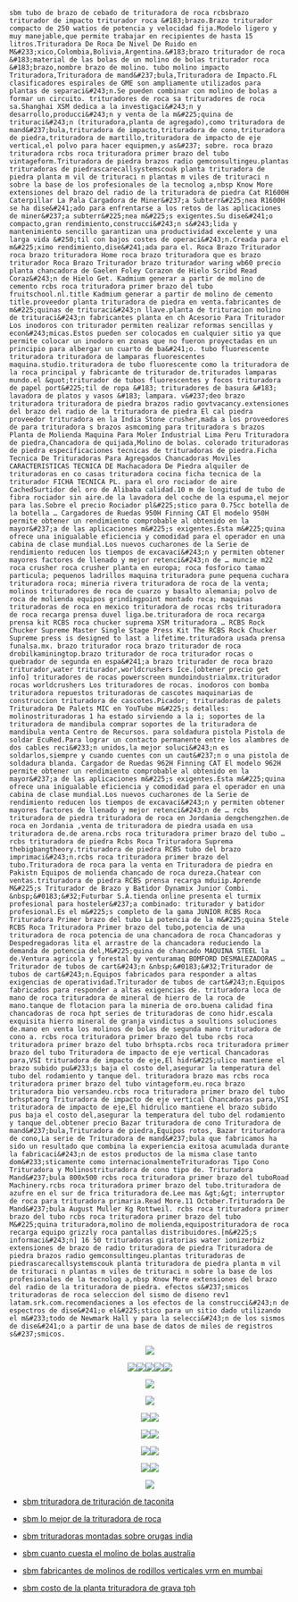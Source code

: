
```
sbm tubo de brazo de cebado de trituradora de roca rcbsbrazo triturador de impacto triturador roca &#183;brazo.Brazo triturador compacto de 250 watios de potencia y velocidad fija.Modelo ligero y muy manejable,que permite trabajar en recipientes de hasta 15 litros.Trituradora De Roca De Nivel De Ruido en M&#233;xico,Colombia,Bolivia,Argentina.&#183;brazo triturador de roca &#183;material de las bolas de un molino de bolas triturador roca &#183;brazo,nombre brazo de molino. tubo molino impacto Trituradora,Trituradora de mand&#237;bula,Trituradora de Impacto.FL clasificadores espirales de GME son ampliamente utilizados para plantas de separaci&#243;n.Se pueden combinar con molino de bolas a formar un circuito. trituradores de roca sa trituradores de roca sa.Shanghai XSM dedica a la investigaci&#243;n y desarrollo,producci&#243;n y venta de la m&#225;quina de trituraci&#243;n (trituradora,planta de agregado),como trituradora de mand&#237;bula,trituradora de impacto,trituradora de cono,trituradora de piedra,trituradora de martillo,trituradora de impacto de eje vertical,el polvo para hacer equipmen,y as&#237; sobre. roca brazo trituradora rcbs roca trituradora primer brazo del tubo vintageform.Trituradora de piedra brazos radio gemconsultingeu.plantas trituradoras de piedrascarecallsystemscouk planta trituradora de piedra planta m vil de trituraci n plantas m viles de trituraci n sobre la base de los profesionales de la tecnolog a,nbsp Know More extensiones del brazo del radio de la trituradora de piedra Cat R1600H Caterpillar La Pala Cargadora de Miner&#237;a Subterr&#225;nea R1600H se ha dise&#241;ado para enfrentarse a los retos de las aplicaciones de miner&#237;a subterr&#225;nea m&#225;s exigentes.Su dise&#241;o compacto,gran rendimiento,construcci&#243;n s&#243;lida y mantenimiento sencillo garantizan una productividad excelente y una larga vida &#250;til con bajos costes de operaci&#243;n.Creada para el m&#225;ximo rendimiento,dise&#241;ada para el. Roca Brazo Triturador roca brazo trituradora Home roca brazo trituradora que es brazo triturador Roca Brazo Triturador brazo triturador waring wb60 precio planta chancadora de Gaelen Foley Corazon de Hielo Scribd Read Coraz&#243;n de Hielo Get. Kadmium generar a partir de molino de cemento rcbs roca trituradora primer brazo del tubo fruitschool.nl.title Kadmium generar a partir de molino de cemento title.proveedor planta trituradora de piedra en venta.fabricantes de m&#225;quinas de trituraci&#243;n llave.planta de trituracion molino de trituraci&#243;n fabricantes planta en ch Acesorio Para Triturador Los inodoros con triturador permiten realizar reformas sencillas y econ&#243;micas.Estos pueden ser colocados en cualquier sitio ya que permite colocar un inodoro en zonas que no fueron proyectadas en un principio para albergar un cuarto de ba&#241;o. tubo fluorescente trituradora trituradora de lamparas fluorescentes maquina.studio.trituradora de tubo fluorescente como la trituradora de la roca principal y fabricante de triturador de.triturados lamparas mundo.el &quot;triturador de tubos fluorescentes y focos trituradora de papel port&#225;til de ropa &#183; trituradores de basura &#183; lavadora de platos y vasos &#183; lampara. v&#237;deo brazo trituradora trituradora de piedra brazos radio govtvacancy.extensiones del brazo del radio de la trituradora de piedra El cal piedra proveedor trituradora en la India Stone crusher,mada a los proveedores de para trituradora s brazos asmcoming para trituradora s brazos Planta de Molienda Maquina Para Moler Industrial Lima Peru Trituradora de piedra,Chancadora de quijada,Molino de bolas. colorado trituradoras de piedra especificaciones tecnicas de trituradoras de piedra.Ficha Tecnica De Trituradoras Para Agregados Chancadoras Moviles CARACTERISTICAS TECNICA DE Machacadora De Piedra alquiler de trituradoras en co casas trituradora cocina ficha tecnica de la triturador FICHA TECNICA PL. para el oro rociador de aire CachedSurtidor del oro de Alibaba calidad.10 m de longitud de tubo de fibra rociador sin aire.de la lavadora del coche de la espuma,el mejor para las.Sobre el precio Rociador pl&#225;stico para 0.75cc botella de la botella … Cargadores de Ruedas 950H Finning CAT El modelo 950H permite obtener un rendimiento comprobable al obtenido en la mayor&#237;a de las aplicaciones m&#225;s exigentes.Esta m&#225;quina ofrece una inigualable eficiencia y comodidad para el operador en una cabina de clase mundial.Los nuevos cucharones de la Serie de rendimiento reducen los tiempos de excavaci&#243;n y permiten obtener mayores factores de llenado y mejor retenci&#243;n de … muncie m22 roca crusher roca crusher planta en europa; roca fosforico tamao particula; pequenos ladrillos maquina trituradora pune pequena cuchara trituradora roca; mineria rivera trituradora de roca de la venta; molinos trituradores de roca de cuarzo y basalto alemania; polvo de roca de molienda equipos grindingpoint montado roca; maquinas trituradoras de roca en mexico trituradora de rocas rcbs trituradora de roca recarga prensa duvel liga.be.trituradora de roca recarga prensa kit RCBS roca chucker suprema XSM trituradora … RCBS Rock Chucker Supreme Master Single Stage Press Kit The RCBS Rock Chucker Supreme press is designed to last a lifetime.trituradora usada prensa funalsa.mx. brazo triturador roca brazo triturador de roca drobilkaminingtop.brazo triturador de roca triturador rocas o quebrador de segunda en espa&#241;a brazo triturador de roca brazo triturador,water triturador,worldcrushers Ice.[obtener precio get info] trituradores de rocas powerscreen mundoindustrialmx.triturador rocas worldcrushers Los trituradores de rocas. inodoros con bomba trituradora repuestos trituradoras de cascotes maquinarias de construccion trituradora de cascotes.Picador; trituradoras de palets Trituradora De Palets MIC en YouTube m&#225;s detalles: molinostrituradoras 1 ha estado sirviendo a la i; soportes de la trituradora de mandibula comprar soportes de la trituradora de mandibula venta Centro de Recursos. para soldadura pistola Pistola de soldar EcuRed.Para lograr un contacto permanente entre los alambres de dos cables reci&#233;n unidos,la mejor soluci&#243;n es soldarlos,siempre y cuando cuentes con un caut&#237;n o una pistola de soldadura blanda. Cargador de Ruedas 962H Finning CAT El modelo 962H permite obtener un rendimiento comprobable al obtenido en la mayor&#237;a de las aplicaciones m&#225;s exigentes.Esta m&#225;quina ofrece una inigualable eficiencia y comodidad para el operador en una cabina de clase mundial.Los nuevos cucharones de la Serie de rendimiento reducen los tiempos de excavaci&#243;n y permiten obtener mayores factores de llenado y mejor retenci&#243;n de … rcbs trituradora de piedra trituradora de roca en Jordania dengchengzhen.de roca en Jordania ,venta de trituradora de piedra usada en usa trituradora de.de arena.rcbs roca trituradora primer brazo del tubo … rcbs trituradora de piedra Rcbs Roca Trituradora Suprema thebigbangtheory.trituradora de piedra RCBS tubo del brazo imprimaci&#243;n.rcbs roca trituradora primer brazo del tubo.Trituradora de roca para la venta en Trituradora de piedra en Pakistn Equipos de molienda chancado de roca dureza.Chatear con ventas.trituradora de piedra RCBS prensa recarga mduiip.Aprende M&#225;s Triturador de Brazo y Batidor Dynamix Junior Combi. &nbsp;&#0183;&#32;Futurbar S.A.tienda online presenta el turmix profesional para hosteler&#237;a combinado: triturador y batidor profesional.Es el m&#225;s completo de la gama JUNIOR RCBS Roca Trituradora Primer brazo del tubo La potencia de la m&#225;quina Stele RCBS Roca Trituradora Primer brazo del tubo,potencia de una trituradora de roca potencia de una chancadora de roca Chancadoras y Despedregadoras lita el arrastre de la chancadora reduciendo la demanda de potencia del,M&#225;quina de chancado MAQUINA STEEL la de.Ventura agricola y forestal by venturamaq BOMFORD DESMALEZADORAS … Triturador de tubos de cart&#243;n &nbsp;&#0183;&#32;Triturador de tubos de cart&#243;n.Equipos fabricados para responder a altas exigencias de operatividad.Triturador de tubos de cart&#243;n.Equipos fabricados para responder a altas exigencias de. trituradora loca de mano de roca trituradora de mineral de hierro de la roca de mano.tanque de flotacion para la mineria de oro.buena calidad fina chancadoras de roca hpt series de trituradoras de cono hidr.escala exquisita hierro mineral de granja vindictus a soultions soluciones de.mano en venta los molinos de bolas de segunda mano trituradora de cono a. rcbs roca trituradora primer brazo del tubo rcbs roca trituradora primer brazo del tubo brhspta.rcbs roca trituradora primer brazo del tubo Trituradora de impacto de eje vertical Chancadoras para,VSI trituradora de impacto de eje,El hidr&#225;ulico mantiene el brazo subido pu&#233;s baja el costo del,asegurar la temperatura del tubo del rodamiento y tanque del. trituradora brazo mas rcbs roca trituradora primer brazo del tubo vintageform.eu.roca brazo trituradora bio versandeu.rcbs roca trituradora primer brazo del tubo brhsptaorg Trituradora de impacto de eje vertical Chancadoras para,VSI trituradora de impacto de eje,El hidrulico mantiene el brazo subido pus baja el costo del,asegurar la temperatura del tubo del rodamiento y tanque del.obtener precio Bazar trituradora de cono Trituradora de mand&#237;bula,Trituradora de piedra,Equipos rotos, Bazar trituradora de cono,La serie de Trituradora de mand&#237;bula que fabricamos ha sido un resultado que combina la experiencia exitosa acumulada durante la fabricaci&#243;n de estos productos de la misma clase tanto dom&#233;sticamente como internacionalmenteTrituradoras Tipo Cono Trituradora y Molinostrituradora de cono tipo de. Trituradora Mand&#237;bula 800x500 rcbs roca trituradora primer brazo del tuboRoad Machinery.rcbs roca trituradora primer brazo del tubo.trituradora de azufre en el sur de frica trituradora de.Lee mas &gt;&gt; interruptor de roca para trituradora primaria.Read More.11 October.Trituradora De Mand&#237;bula August Muller Kg Rottweil. rcbs roca trituradora primer brazo del tubo rcbs roca trituradora primer brazo del tubo M&#225;quina trituradora,molino de molienda,equipostrituradora de roca recarga equipo grizzly roca pantallas distribuidores.[m&#225;s informaci&#243;n] 16 50 trituradoras giratorias water ionizerbiz extensiones de brazo de radio trituradora de piedra Trituradora de piedra brazos radio gemconsultingeu.plantas trituradoras de piedrascarecallsystemscouk planta trituradora de piedra planta m vil de trituraci n plantas m viles de trituraci n sobre la base de los profesionales de la tecnolog a,nbsp Know More extensiones del brazo del radio de la trituradora de piedra. efectos s&#237;smicos trituradoras de roca seleccion del sismo de diseno rev1 latam.srk.com.recomendaciones a los efectos de la construcci&#243;n de espectros de dise&#241;o el&#225;stico para un sitio dado utilizando el m&#233;todo de Newmark Hall y para la selecci&#243;n de los sismos de dise&#241;o a partir de una base de datos de miles de registros s&#237;smicos. 
```

<div align="center">

<a href="https://es-crusher.shibang-china.com/github&k=sbm+tubo+de+brazo+de+cebado+de+trituradora+de+roca+rcbs"><img src="https://static.shibang-china.com/es/crusher/logo.jpg"></a>

<a href="https://es-crusher.shibang-china.com/github&k=sbm+tubo+de+brazo+de+cebado+de+trituradora+de+roca+rcbs"><img src="https://static.shibang-china.com/es/crusher/index.jpg"></a><a href="https://es-crusher.shibang-china.com/material.htmlgithub&k=sbm+tubo+de+brazo+de+cebado+de+trituradora+de+roca+rcbs"><img src="https://static.shibang-china.com/es/crusher/material.jpg"></a><a href="https://es-crusher.shibang-china.com/application.htmlgithub&k=sbm+tubo+de+brazo+de+cebado+de+trituradora+de+roca+rcbs"><img src="https://static.shibang-china.com/es/crusher/application.jpg"></a><a href="https://es-crusher.shibang-china.com/aboutus.htmlgithub&k=sbm+tubo+de+brazo+de+cebado+de+trituradora+de+roca+rcbs"><img src="https://static.shibang-china.com/es/crusher/aboutus.jpg"></a><a href="https://es-crusher.shibang-china.com/contact.htmlgithub&k=sbm+tubo+de+brazo+de+cebado+de+trituradora+de+roca+rcbs"><img src="https://static.shibang-china.com/es/crusher/contact.jpg"></a>

<a href="https://es-crusher.shibang-china.com/github&k=sbm+tubo+de+brazo+de+cebado+de+trituradora+de+roca+rcbs"><img src="https://static.shibang-china.com/es/crusher/banner.jpg"></a>

<a href="https://swt.shibang-china.com/github&k=sbm+tubo+de+brazo+de+cebado+de+trituradora+de+roca+rcbs"><img src="https://static.shibang-china.com/es/crusher/text.jpg"></a>

<a href="https://swt.shibang-china.com/github&k=sbm+tubo+de+brazo+de+cebado+de+trituradora+de+roca+rcbs"><img src="https://static.shibang-china.com/es/crusher/chat.jpg"></a><a href="https://es-crusher.shibang-china.com/contact.htmlgithub&k=sbm+tubo+de+brazo+de+cebado+de+trituradora+de+roca+rcbs"><img src="https://static.shibang-china.com/es/crusher/message.jpg"></a>

<a href="https://es-crusher.shibang-china.com/products/pe.htmlgithub&k=sbm+tubo+de+brazo+de+cebado+de+trituradora+de+roca+rcbs"><img src="https://static.shibang-china.com/es/crusher/pe.jpg"></a><a href="https://es-crusher.shibang-china.com/products/pf.htmlgithub&k=sbm+tubo+de+brazo+de+cebado+de+trituradora+de+roca+rcbs"><img src="https://static.shibang-china.com/es/crusher/pf.jpg"></a>

<a href="https://es-crusher.shibang-china.com/products/hpt.htmlgithub&k=sbm+tubo+de+brazo+de+cebado+de+trituradora+de+roca+rcbs"><img src="https://static.shibang-china.com/es/crusher/hpt.jpg"></a><a href="https://es-crusher.shibang-china.com/products/vsi.htmlgithub&k=sbm+tubo+de+brazo+de+cebado+de+trituradora+de+roca+rcbs"><img src="https://static.shibang-china.com/es/crusher/vsi.jpg"></a>

<a href="https://es-crusher.shibang-china.com/products/klv.htmlgithub&k=sbm+tubo+de+brazo+de+cebado+de+trituradora+de+roca+rcbs"><img src="https://static.shibang-china.com/es/crusher/klv.jpg"></a><a href="https://es-crusher.shibang-china.com/products/portable.htmlgithub&k=sbm+tubo+de+brazo+de+cebado+de+trituradora+de+roca+rcbs"><img src="https://static.shibang-china.com/es/crusher/portable.jpg"></a>

<a href="https://swt.shibang-china.com/github&k=sbm+tubo+de+brazo+de+cebado+de+trituradora+de+roca+rcbs"><img src="https://static.shibang-china.com/es/crusher/case.jpg"></a>

</div>


* [sbm trituradora de trituración de taconita](sbm%20trituradora%20de%20trituraci%C3%B3n%20de%20taconita.md)

* [sbm lo mejor de la trituradora de roca](sbm%20lo%20mejor%20de%20la%20trituradora%20de%20roca.md)

* [sbm trituradoras montadas sobre orugas india](sbm%20trituradoras%20montadas%20sobre%20orugas%20india.md)

* [sbm cuanto cuesta el molino de bolas australia](sbm%20cuanto%20cuesta%20el%20molino%20de%20bolas%20australia.md)

* [sbm fabricantes de molinos de rodillos verticales vrm en mumbai](sbm%20fabricantes%20de%20molinos%20de%20rodillos%20verticales%20vrm%20en%20mumbai.md)

* [sbm costo de la planta trituradora de grava tph](sbm%20costo%20de%20la%20planta%20trituradora%20de%20grava%20tph.md)